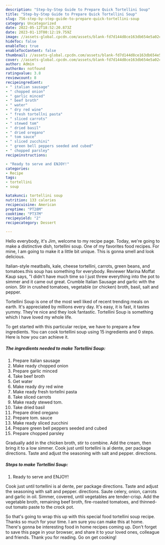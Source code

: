 ```yaml
---
description: "Step-by-Step Guide to Prepare Quick Tortellini Soup"
title: "Step-by-Step Guide to Prepare Quick Tortellini Soup"
slug: 756-step-by-step-guide-to-prepare-quick-tortellini-soup
category: Uncategorized
date: 2022-05-12T18:52:20.873Z
date: 2023-01-13T00:12:19.759Z
image: //assets-global.cpcdn.com/assets/blank-fd7d144d8ce163db654e5a02c40b08a2775adb7897d16e4062681dc7e1b2800f.png
hideToc: false
enableToc: true
enableTocContent: false
thumbnail: //assets-global.cpcdn.com/assets/blank-fd7d144d8ce163db654e5a02c40b08a2775adb7897d16e4062681dc7e1b2800f.png
cover: //assets-global.cpcdn.com/assets/blank-fd7d144d8ce163db654e5a02c40b08a2775adb7897d16e4062681dc7e1b2800f.png
author: Admin
authorAv: notfound
ratingvalue: 3.8
reviewcount: 8
recipeingredient:
- " italian sausage"
- " chopped onion"
- " garlic minced"
- " beef broth"
- " water"
- " dry red wine"
- " fresh tortellni pasta"
- " sliced carrots"
- " stewed tom"
- " dried basil"
- " dried oregano"
- " tom sauce"
- " sliced zucchini"
- " green bell peppers seeded and cubed"
- " chopped parsley"
recipeinstructions:

- "Ready to serve and ENJOY!"
categories:
- Recipe
tags:
- tortellini
- soup

katakunci: tortellini soup 
nutrition: 133 calories
recipecuisine: American
preptime: "PT28M"
cooktime: "PT37M"
recipeyield: "2"
recipecategory: Dessert

---
```



Hello everybody, it's Jim, welcome to my recipe page. Today, we're going to make a distinctive dish, tortellini soup. One of my favorites food recipes. For mine, I am going to make it a little bit unique. This is gonna smell and look delicious.

Italian-style meatballs, kale, cheese tortellini, carrots, green beans, and tomatoes.this soup has something for everybody. Reviewer Marina Moffat Kaup says, &#34;I didn&#39;t have much time so I just threw everything into the pot to simmer and it came out great. Crumble Italian Sausage and garlic with the onion. Stir in crushed tomatoes, vegetable (or chicken) broth, basil, salt and pepper.

Tortellini Soup is one of the most well liked of recent trending meals on earth. It's appreciated by millions every day. It's easy, it is fast, it tastes yummy. They're nice and they look fantastic. Tortellini Soup is something which I have loved my whole life.


To get started with this particular recipe, we have to prepare a few ingredients. You can cook tortellini soup using 15 ingredients and 0 steps. Here is how you can achieve it.

<!--inarticleads1-->

##### The ingredients needed to make Tortellini Soup:

1. Prepare  italian sausage
1. Make ready  chopped onion
1. Prepare  garlic minced
1. Take  beef broth
1. Get  water
1. Make ready  dry red wine
1. Make ready  fresh tortellni pasta
1. Take  sliced carrots
1. Make ready  stewed tom.
1. Take  dried basil
1. Prepare  dried oregano
1. Prepare  tom. sauce
1. Make ready  sliced zucchini
1. Prepare  green bell peppers seeded and cubed
1. Prepare  chopped parsley


Gradually add in the chicken broth, stir to combine. Add the cream, then bring it to a low simmer. Cook just until tortellini is al dente, per package directions. Taste and adjust the seasoning with salt and pepper. directions. 

<!--inarticleads2-->

##### Steps to make Tortellini Soup:


1. Ready to serve and ENJOY!

Cook just until tortellini is al dente, per package directions. Taste and adjust the seasoning with salt and pepper. directions. Saute celery, onion, carrots and garlic in oil. Simmer, covered, until vegetables are tender-crisp. Add the vegetable broth, remaining beef broth, fire-roasted tomatoes, and thinned-out tomato paste to the crock pot. 

So that's going to wrap this up with this special food tortellini soup recipe. Thanks so much for your time. I am sure you can make this at home. There's gonna be interesting food in home recipes coming up. Don't forget to save this page in your browser, and share it to your loved ones, colleague and friends. Thank you for reading. Go on get cooking!
